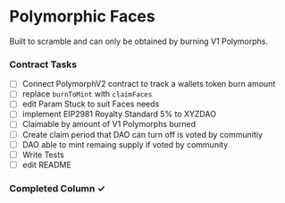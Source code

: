 # Polymorphic Faces

Built to scramble and can only be obtained by burning V1 Polymorphs.


### Contract Tasks

- [ ] Connect PolymorphV2 contract to track a wallets token burn amount
- [ ] replace `burnToMint` with `claimFaces`
- [ ] edit Param Stuck to suit Faces needs 
- [ ] implement EIP2981 Royalty Standard 5% to XYZDAO
- [ ] Claimable by amount of V1 Polymorphs burned
- [ ] Create claim period that DAO can turn off is voted by communitiy
- [ ] DAO able to mint remaing supply if voted by community
- [ ] Write Tests 
- [ ] edit README

### Completed Column ✓

